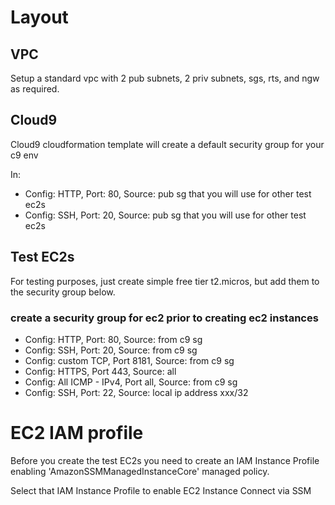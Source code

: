 # Layout

## VPC

Setup a standard vpc with 2 pub subnets, 2 priv subnets, sgs, rts, and ngw as required.

## Cloud9 

Cloud9 cloudformation template will create a default security group for your c9 env

In:
- Config: HTTP, Port: 80, Source: pub sg that you will use for other test ec2s
- Config: SSH, Port: 20, Source: pub sg that you will use for other test ec2s

## Test EC2s

For testing purposes, just create simple free tier t2.micros, but add them to the security group below.

### create a security group for ec2 prior to creating ec2 instances

- Config: HTTP, Port: 80, Source: from c9 sg
- Config: SSH, Port: 20, Source: from c9 sg
- Config: custom TCP, Port 8181, Source: from c9 sg
- Config: HTTPS, Port 443, Source: all
- Config: All ICMP - IPv4, Port all, Source: from c9 sg
- Config: SSH, Port: 22, Source: local ip address xxx/32

# EC2 IAM profile

Before you create the test EC2s you need to create an IAM Instance Profile enabling 'AmazonSSMManagedInstanceCore' managed policy.

Select that IAM Instance Profile to enable EC2 Instance Connect via SSM
